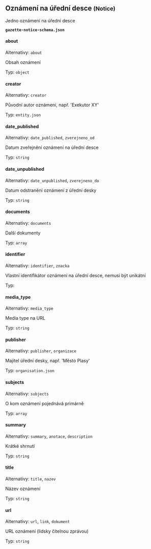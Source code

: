 ## Oznámení na úřední desce <small>(Notice)</small>

Jedno oznámení na úřední desce

**`gazette-notice-schema.json`**
#### about

Alternativy: `about`

Obsah oznámení

Typ: `object`

#### creator

Alternativy: `creator`

Původní autor oznámení, např. 'Exekutor XY'

Typ: `entity.json`

#### date_published

Alternativy: `date_published`, `zverejneno_od`

Datum zveřejnění oznámení na úřední desce

Typ: `string`

#### date_unpublished

Alternativy: `date_unpublished`, `zverejneno_do`

Datum odstranění oznámení z úřední desky

Typ: `string`

#### documents

Alternativy: `documents`

Další dokumenty

Typ: `array`

#### identifier

Alternativy: `identifier`, `znacka`

Vlastní identifikátor oznámení na úřední desce, nemusí být unikátní

Typ: 

#### media_type

Alternativy: `media_type`

Media type na URL

Typ: `string`

#### publisher

Alternativy: `publisher`, `organizace`

Majitel úřední desky, např. 'Město Plasy'

Typ: `organisation.json`

#### subjects

Alternativy: `subjects`

O kom oznámení pojednává primárně

Typ: `array`

#### summary

Alternativy: `summary`, `anotace`, `description`

Krátké shrnutí

Typ: `string`

#### title

Alternativy: `title`, `nazev`

Název oznámení

Typ: `string`

#### url

Alternativy: `url`, `link`, `dokument`

URL oznámení (lidsky čitelnou zprávou)

Typ: `string`


